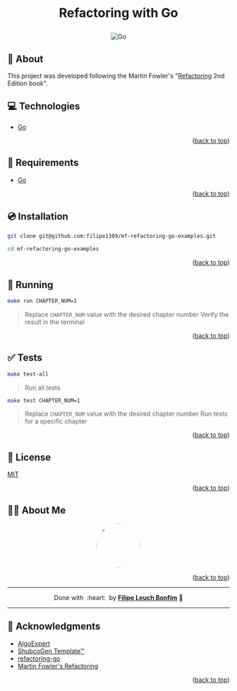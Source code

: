 
<a name="readme-top"></a>

# <p align="center">Refactoring with Go</p>

<p align="center">
    <img src="https://img.shields.io/badge/Code-Go-informational?style=flat-square&logo=go&color=00ADD8" alt="Go" />
</p>

## 💬 About

This project was developed following the Martin Fowler's "[Refactoring](https://www.amazon.com/Refactoring-Improving-Existing-Addison-Wesley-Signature/dp/0134757599) 2nd Edition book".

## :computer: Technologies

- [Go](https://golang.org/)

<p align="right">(<a href="#readme-top">back to top</a>)</p>

## :scroll: Requirements

- [Go](https://golang.org/)

<p align="right">(<a href="#readme-top">back to top</a>)</p>

## :cd: Installation

```sh
git clone git@github.com:filipe1309/mf-refactoring-go-examples.git
```

```sh
cd mf-refactoring-go-examples
```

<p align="right">(<a href="#readme-top">back to top</a>)</p>

## :runner: Running

```sh
make run CHAPTER_NUM=1
```
> Replace `CHAPTER_NUM` value with the desired chapter number
> Verify the result in the terminal

<p align="right">(<a href="#readme-top">back to top</a>)</p>

## :white_check_mark: Tests

```sh
make test-all
```
> Run all tests

```sh
make test CHAPTER_NUM=1
```
> Replace `CHAPTER_NUM` value with the desired chapter number
> Run tests for a specific chapter

<p align="right">(<a href="#readme-top">back to top</a>)</p>

<!-- 

## Contributing

Pull requests are welcome. For major changes, please open an issue first to discuss what you would like to change.

Please make sure to update tests as appropriate. -->

## :memo: License

[MIT](https://choosealicense.com/licenses/mit/)

<p align="right">(<a href="#readme-top">back to top</a>)</p>

## 🧙‍♂️ About Me

<p align="center">
    <a style="font-weight: bold" href="https://github.com/filipe1309/">
    <img style="border-radius:50%" width="100px; "src="https://github.com/filipe1309.png"/>
    </a>
</p>

<p align="right">(<a href="#readme-top">back to top</a>)</p>

---

<p align="center">
    Done with&nbsp;&nbsp;:heart:&nbsp;&nbsp;by <a style="font-weight: bold" href="https://github.com/filipe1309/">Filipe Leuch Bonfim</a> 🖖
</p>

---

## :clap: Acknowledgments

- [AlgoExpert](https://www.algoexpert.io/)
- [ShubcoGen Template™](https://github.com/filipe1309/shubcogen-template)
- [refactoring-go](https://github.com/Rosalita/refactoring-go)
- [Martin Fowler's Refactoring](https://www.amazon.com/Refactoring-Improving-Existing-Addison-Wesley-Signature/dp/0134757599)

<p align="right">(<a href="#readme-top">back to top</a>)</p>


